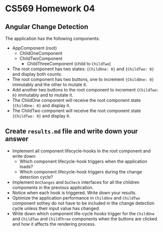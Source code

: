 # CS569 Homework 04
## Angular Change Detection
The application has the following components:  
* AppComponent (root)
  * ChildOneComponent
  * ChildTwoComponent
    * ChildThreeComponent (child to `ChildTwo`)
* The root component has two states: `{ChildOne: 0}` and `{ChildTwo: 0}` and display both counts.
* The root component has two buttons, one to increment `{ChildOne: 0}` immutably and the other to mutate it.
* Add another two buttons to the root component to increment `{ChildTwo: 0}` immutably and to mutate it.
* The ChildOne component will receive the root component state `{ChildOne: 0}` and display it.
* The ChildTwo component will receive the root component state `{ChildTwo: 0}` and display it.
## Create `results.md` file and write down your answer
* Implement all component lifecycle-hooks in the root component and write down:
  * Which component lifecycle-hook triggers when the application loads?
  * Which component lifecycle-hook triggers during the change detection cycle?
* Implement `OnChanges` and `DoCheck` interfaces for all the children components in the previous application. 
* Notice when each hook is triggered. Write down your results.
* Optimize the application performance in `ChildOne` and `ChildTwo` component sothey do not have to be included in the change detection cycle unless their input value has changed. 
* Write down which component life-cycle hooks trigger for the `ChildOne` and `ChildTwo` and `ChildThree` components when the buttons are clicked and how it affects the rendering process.
